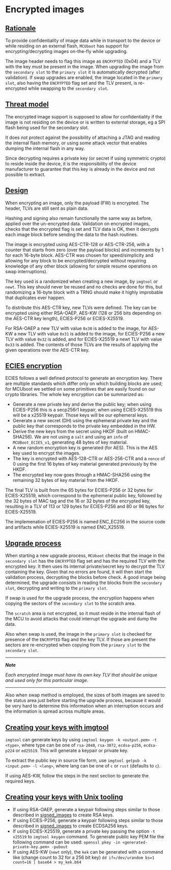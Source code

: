 <!--
    -
    - Licensed to the Apache Software Foundation (ASF) under one
    - or more contributor license agreements.  See the NOTICE file
    - distributed with this work for additional information
    - regarding copyright ownership.  The ASF licenses this file
    - to you under the Apache License, Version 2.0 (the
    - "License"); you may not use this file except in compliance
    - with the License.  You may obtain a copy of the License at
    -
    -  http://www.apache.org/licenses/LICENSE-2.0
    -
    - Unless required by applicable law or agreed to in writing,
    - software distributed under the License is distributed on an
    - "AS IS" BASIS, WITHOUT WARRANTIES OR CONDITIONS OF ANY
    - KIND, either express or implied.  See the License for the
    - specific language governing permissions and limitations
    - under the License.
    -
-->

# Encrypted images

## [Rationale](#rationale)

To provide confidentiality of image data while in transport to the
device or while residing on an external flash, `MCUboot` has support
for encrypting/decrypting images on-the-fly while upgrading.

The image header needs to flag this image as `ENCRYPTED` (0x04) and
a TLV with the key must be present in the image. When upgrading the
image from the `secondary slot` to the `primary slot` it is automatically
decrypted (after validation). If swap upgrades are enabled, the image
located in the `primary slot`, also having the `ENCRYPTED` flag set and the
TLV present, is re-encrypted while swapping to the `secondary slot`.

## [Threat model](#threat-model)

The encrypted image support is supposed to allow for confidentiality
if the image is not residing on the device or is written to external
storage, eg a SPI flash being used for the secondary slot.

It does not protect against the possibility of attaching a JTAG and
reading the internal flash memory, or using some attack vector that
enables dumping the internal flash in any way.

Since decrypting requires a private key (or secret if using symmetric
crypto) to reside inside the device, it is the responsibility of the
device manufacturer to guarantee that this key is already in the device
and not possible to extract.

## [Design](#design)

When encrypting an image, only the payload (FW) is encrypted. The header,
TLVs are still sent as plain data.

Hashing and signing also remain functionally the same way as before,
applied over the un-encrypted data. Validation on encrypted images, checks
that the encrypted flag is set and TLV data is OK, then it decrypts each
image block before sending the data to the hash routines.

The image is encrypted using AES-CTR-128 or AES-CTR-256, with a counter
that starts from zero (over the payload blocks) and increments by 1 for each
16-byte block. AES-CTR was chosen for speed/simplicity and allowing for any
block to be encrypted/decrypted without requiring knowledge of any other
block (allowing for simple resume operations on swap interruptions).

The key used is a randomized when creating a new image, by `imgtool` or
`newt`. This key should never be reused and no checks are done for this,
but randomizing a 16-byte block with a TRNG should make it highly
improbable that duplicates ever happen.

To distribute this AES-CTR key, new TLVs were defined. The key can be
encrypted using either RSA-OAEP, AES-KW (128 or 256 bits depending on the
AES-CTR key length), ECIES-P256 or ECIES-X25519.

For RSA-OAEP a new TLV with value `0x30` is added to the image, for
AES-KW a new TLV with value `0x31` is added to the image, for
ECIES-P256 a new TLV with value `0x32` is added, and for ECIES-X25519 a
newt TLV with value `0x33` is added. The contents of those TLVs
are the results of applying the given operations over the AES-CTR key.

## [ECIES encryption](#ecies-encryption)

ECIES follows a well defined protocol to generate an encryption key. There are
multiple standards which differ only on which building blocks are used; for
MCUboot we settled on some primitives that are easily found on our crypto
libraries. The whole key encryption can be summarized as:

* Generate a new private key and derive the public key; when using ECIES-P256
  this is a secp256r1 keypair, when using ECIES-X25519 this will be a x25519
  keypair. Those keys will be our ephemeral keys.
* Generate a new secret (DH) using the ephemeral private key and the public key
  that corresponds to the private key embedded in the HW.
* Derive the new keys from the secret using HKDF (built on HMAC-SHA256). We
  are not using a `salt` and using an `info` of `MCUBoot_ECIES_v1`, generating
  48 bytes of key material.
* A new random encryption key is generated (for AES). This is
  the AES key used to encrypt the images.
* The key is encrypted with AES-128-CTR or AES-256-CTR and a `nonce` of 0 using
  the first 16 bytes of key material generated previously by the HKDF.
* The encrypted key now goes through a HMAC-SHA256 using the remaining 32
  bytes of key material from the HKDF.

The final TLV is built from the 65 bytes for ECIES-P256 or 32 bytes for
ECIES-X25519, which correspond to the ephemeral public key, followed by the
32 bytes of MAC tag and the 16 or 32 bytes of the encrypted key, resulting in
a TLV of 113 or 129 bytes for ECIES-P256 and 80 or 96 bytes for ECIES-X25519.

The implemenation of ECIES-P256 is named ENC_EC256 in the source code and
artifacts while ECIES-X25519 is named ENC_X25519.

## [Upgrade process](#upgrade-process)

When starting a new upgrade process, `MCUboot` checks that the image in the
`secondary slot` has the `ENCRYPTED` flag set and has the required TLV with the
encrypted key. It then uses its internal private/secret key to decrypt
the TLV containing the key. Given that no errors are found, it will then
start the validation process, decrypting the blocks before check. A good
image being determined, the upgrade consists in reading the blocks from
the `secondary slot`, decrypting and writing to the `primary slot`.

If swap is used for the upgrade process, the encryption happens when
copying the sectors of the `secondary slot` to the scratch area.

The `scratch` area is not encrypted, so it must reside in the internal
flash of the MCU to avoid attacks that could interrupt the upgrade and
dump the data.

Also when swap is used, the image in the `primary slot` is checked for
presence of the `ENCRYPTED` flag and the key TLV. If those are present the
sectors are re-encrypted when copying from the `primary slot` to
the `secondary slot`.

---
***Note***

*Each encrypted image must have its own key TLV that should be unique*
*and used only for this particular image.*

---

Also when swap method is employed, the sizes of both images are saved to
the status area just before starting the upgrade process, because it
would be very hard to determine this information when an interruption
occurs and the information is spread across multiple areas.

## [Creating your keys with imgtool](#creating-your-keys-with-imgtool)

`imgtool` can generate keys by using `imgtool keygen -k <output.pem> -t <type>`,
 where type can be one of `rsa-2048`, `rsa-3072`, `ecdsa-p256`, `ecdsa-p224`
or `ed25519`. This will generate a keypair or private key.

To extract the public key in source file form, use
`imgtool getpub -k <input.pem> -l <lang>`, where lang can be one of `c` or
`rust` (defaults to `c`).

If using AES-KW, follow the steps in the next section to generate the
required keys.

## [Creating your keys with Unix tooling](#creating-your-keys-with-unix-tooling)

* If using RSA-OAEP, generate a keypair following steps similar to those
  described in [signed_images](signed_images.md) to create RSA keys.
* If using ECIES-P256, generate a keypair following steps similar to those
  described in [signed_images](signed_images.md) to create ECDSA256 keys.
* If using ECIES-X25519, generate a private key passing the option `-t x25519`
  to `imgtool keygen` command. To generate public key PEM file the following
  command can be used: `openssl pkey -in <generated-private-key.pem> -pubout`
* If using AES-KW (`newt` only), the `kek` can be generated with a
  command like (change count to 32 for a 256 bit key)
  `dd if=/dev/urandom bs=1 count=16 | base64 > my_kek.b64`
